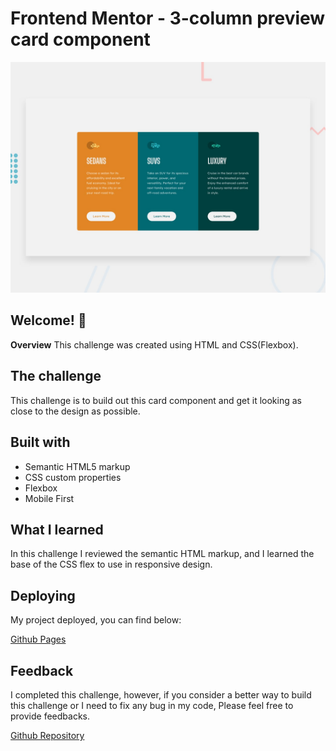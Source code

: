 # Frontend Mentor - 3-column preview card component

![Design preview for the 3-column preview card component coding challenge](./design/desktop-preview.jpg)

## Welcome! 👋

**Overview**
This challenge was created using HTML and CSS(Flexbox). 

## The challenge

This challenge is to build out this card component and get it looking as close to the design as possible. 

## Built with

- Semantic HTML5 markup
- CSS custom properties
- Flexbox
- Mobile First

## What I learned

In this challenge I reviewed the semantic HTML markup, and I learned the base of the CSS flex to use in responsive design.

## Deploying 

My project deployed, you can find below:

[Github Pages](https://scarleths.github.io/3-column.github.io/)
## Feedback

I completed this challenge, however, if you consider a better way to build this challenge or I need to fix any bug in my code, Please feel free to provide feedbacks.

[Github Repository](https://github.com/ScarlethS/3-column.github.io)
 

